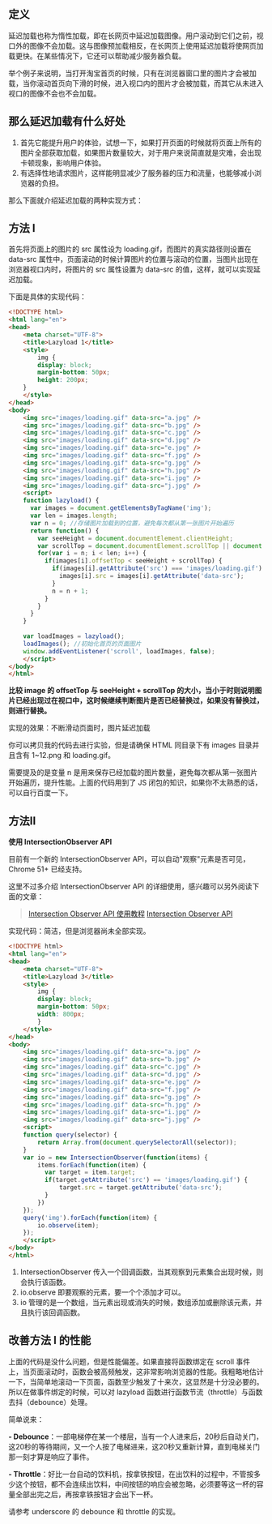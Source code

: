 ## 定义

延迟加载也称为惰性加载，即在长网页中延迟加载图像。用户滚动到它们之前，视口外的图像不会加载。这与图像预加载相反，在长网页上使用延迟加载将使网页加载更快。在某些情况下，它还可以帮助减少服务器负载。

举个例子来说明，当打开淘宝首页的时候，只有在浏览器窗口里的图片才会被加载，当你滚动首页向下滑的时候，进入视口内的图片才会被加载，而其它从未进入视口的图像不会也不会加载。

## 那么延迟加载有什么好处

1. 首先它能提升用户的体验，试想一下，如果打开页面的时候就将页面上所有的图片全部获取加载，如果图片数量较大，对于用户来说简直就是灾难，会出现卡顿现象，影响用户体验。
2. 有选择性地请求图片，这样能明显减少了服务器的压力和流量，也能够减小浏览器的负担。

那么下面就介绍延迟加载的两种实现方式：

## 方法 I

首先将页面上的图片的 src 属性设为 loading.gif，而图片的真实路径则设置在 data-src 属性中，页面滚动的时候计算图片的位置与滚动的位置，当图片出现在浏览器视口内时，将图片的 src 属性设置为 data-src 的值，这样，就可以实现延迟加载。

下面是具体的实现代码：

```html
<!DOCTYPE html>
<html lang="en">
<head>
    <meta charset="UTF-8">
    <title>Lazyload 1</title>
    <style>
        img {
        display: block;
        margin-bottom: 50px;
        height: 200px;
    }
    </style>
</head>
<body>
    <img src="images/loading.gif" data-src="a.jpg" />
    <img src="images/loading.gif" data-src="b.jpg" />
    <img src="images/loading.gif" data-src="c.jpg" />
    <img src="images/loading.gif" data-src="d.jpg" />
    <img src="images/loading.gif" data-src="e.jpg" />
    <img src="images/loading.gif" data-src="f.jpg" />
    <img src="images/loading.gif" data-src="g.jpg" />
    <img src="images/loading.gif" data-src="h.jpg" />
    <img src="images/loading.gif" data-src="i.jpg" />
    <img src="images/loading.gif" data-src="j.jpg" />
    <script>
    function lazyload() {
      var images = document.getElementsByTagName('img');
      var len = images.length;
      var n = 0; //存储图片加载到的位置，避免每次都从第一张图片开始遍历       
      return function() {
        var seeHeight = document.documentElement.clientHeight;
        var scrollTop = document.documentElement.scrollTop || document.body.scrollTop;
        for(var i = n; i < len; i++) {
          if(images[i].offsetTop < seeHeight + scrollTop) {
            if(images[i].getAttribute('src') === 'images/loading.gif') {
              images[i].src = images[i].getAttribute('data-src');
            }
            n = n + 1;
          }
        }
      }
    }
    
    var loadImages = lazyload();
    loadImages(); //初始化首页的页面图片
    window.addEventListener('scroll', loadImages, false);
    </script>
</body>
</html>
```

**比较 image 的 offsetTop 与 seeHeight + scrollTop 的大小，当小于时则说明图片已经出现过在视口中，这时候继续判断图片是否已经替换过，如果没有替换过，则进行替换。**

实现的效果：不断滑动页面时，图片延迟加载

你可以拷贝我的代码去进行实验，但是请确保 HTML 同目录下有 images 目录并且含有 1~12.png 和 loading.gif。

需要提及的是变量 n 是用来保存已经加载的图片数量，避免每次都从第一张图片开始遍历，提升性能。上面的代码用到了 JS 闭包的知识，如果你不太熟悉的话，可以自行百度一下。

## 方法II

**使用 IntersectionObserver API**

目前有一个新的 IntersectionObserver API，可以自动"观察"元素是否可见，Chrome 51+ 已经支持。

这里不过多介绍 IntersectionObserver API 的详细使用，感兴趣可以另外阅读下面的文章：

> [Intersection Observer API 使用教程](http://www.ruanyifeng.com/blog/2016/11/intersectionobserver_api.html)
>  [Intersection Observer API](https://developer.mozilla.org/en-US/docs/Web/API/Intersection_Observer_API)

实现代码：简洁，但是浏览器尚未全部实现。

```html
<!DOCTYPE html>
<html lang="en">
<head>
    <meta charset="UTF-8">
    <title>Lazyload 3</title>
    <style>
        img {
        display: block;
        margin-bottom: 50px;
        width: 800px;
        }
    </style>
</head>
<body>
    <img src="images/loading.gif" data-src="a.jpg" />
    <img src="images/loading.gif" data-src="b.jpg" />
    <img src="images/loading.gif" data-src="c.jpg" />
    <img src="images/loading.gif" data-src="d.jpg" />
    <img src="images/loading.gif" data-src="e.jpg" />
    <img src="images/loading.gif" data-src="f.jpg" />
    <img src="images/loading.gif" data-src="g.jpg" />
    <img src="images/loading.gif" data-src="h.jpg" />
    <img src="images/loading.gif" data-src="i.jpg" />
    <img src="images/loading.gif" data-src="j.jpg" />
    <script>
    function query(selector) {
        return Array.from(document.querySelectorAll(selector));
    }
    var io = new IntersectionObserver(function(items) {
        items.forEach(function(item) {
          var target = item.target;
          if(target.getAttribute('src') == 'images/loading.gif') {
              target.src = target.getAttribute('data-src');
          }
        })
    });
    query('img').forEach(function(item) {
        io.observe(item);
    });
    </script>
</body>
</html>
```

1. IntersectionObserver 传入一个回调函数，当其观察到元素集合出现时候，则会执行该函数。
2. io.observe 即要观察的元素，要一个个添加才可以。
3. io 管理的是一个数组，当元素出现或消失的时候，数组添加或删除该元素，并且执行该回调函数。

## 改善方法 I 的性能

上面的代码是没什么问题，但是性能偏差。如果直接将函数绑定在 scroll 事件上，当页面滚动时，函数会被高频触发，这非常影响浏览器的性能。我粗略地估计一下，当简单地滚动一下页面，函数至少触发了十来次，这显然是十分没必要的。
 所以在做事件绑定的时候，可以对 lazyload 函数进行函数节流（throttle）与函数去抖（debounce）处理。

简单说来：

**- Debounce**：一部电梯停在某一个楼层，当有一个人进来后，20秒后自动关门，这20秒的等待期间，又一个人按了电梯进来，这20秒又重新计算，直到电梯关门那一刻才算是响应了事件。

**- Throttle**：好比一台自动的饮料机，按拿铁按钮，在出饮料的过程中，不管按多少这个按钮，都不会连续出饮料，中间按钮的响应会被忽略，必须要等这一杯的容量全部出完之后，再按拿铁按钮才会出下一杯。


请参考 underscore 的 debounce 和 throttle 的实现。
